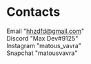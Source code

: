 # Contacts
Email "hhzdfd@gmail.com"<br/>
Discord "Max Dev#9125"<br/>
Instagram "matous_vavra"<br/>
Snapchat "matousvavra"<br/>
